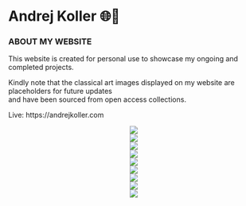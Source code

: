 <div align="left">
  <h1>Andrej Koller 🌐🧵</h1>
</div>
<div align="left">
  <h3>ABOUT MY WEBSITE</h3>
</div>
<div align="left">
  <p>
    This website is created for personal use to showcase my ongoing and completed projects.
  </p>
  <p>
    Kindly note that the classical art images displayed on my website are placeholders for future updates<br>
    and have been sourced from open access collections.
  </p>
</div>
<div>
  <p>Live: <span>https://andrejkoller.com</span></span></p>
</div>
<div align="center">
  <div>
    <img src="https://github.com/user-attachments/assets/5dd5e0a7-7731-428d-98a6-1db5ec016a0e">
  </div>
  <div>
    <img src="https://github.com/user-attachments/assets/a65f3144-bbe2-4447-9395-07f5e5dbdcb2">
  </div>
  <div>
    <img src="https://github.com/user-attachments/assets/52ed9f3d-a74e-4faa-879a-b0c927d65328">
  </div>
  <div>
    <img src="https://github.com/user-attachments/assets/7211b630-b487-46a3-8f78-e590c923422f">
  </div>
  <div>
    <img src="https://github.com/user-attachments/assets/032da5ae-2c48-4997-8656-d377883b6671">
  </div>
  <div>
    <img src="https://github.com/user-attachments/assets/a382c70e-6a44-477e-8a27-336ef4240d90">
  </div>
  <div>
    <img src="https://github.com/user-attachments/assets/b7668af7-43c7-40aa-b9e8-ec306758f928">
  </div>
  <div>
    <img src="https://github.com/user-attachments/assets/c606ebee-9c9d-44b4-bd43-c8978814bbab">
  </div>
  <div>
    <img src="https://github.com/user-attachments/assets/b278b7f2-7e4a-41c7-b167-15b89deedf74">
  </div>
</div>
